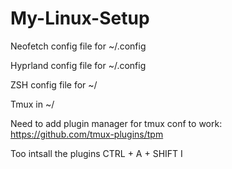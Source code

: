 # My-Linux-Setup
		
Neofetch config file for ~/.config

Hyprland config file for ~/.config

ZSH config file for ~/ 

Tmux in ~/

Need to add plugin manager for tmux conf to work:
https://github.com/tmux-plugins/tpm

Too intsall the plugins 
CTRL + A + SHIFT I
